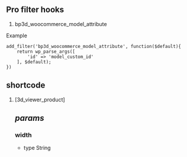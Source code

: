 ## Pro filter hooks

1. bp3d_woocommerce_model_attribute

Example

```
add_filter('bp3d_woocommerce_model_attribute', function($default){
    return wp_parse_args([
        'id' => 'model_custom_id'
    ], $default);
})
```

## shortcode

1. [3d_viewer_product]
   ## _params_
   ### width
    <ul>
        <li>type String</li>
    </ul>
